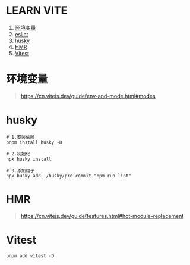 # LEARN VITE

1. [环境变量](#环境变量)
2. [eslint](https://github.com/antfu/eslint-config)
3. [husky](#husky)
4. [HMR](#hmr)
5. [Vitest](#vitest)

# 环境变量
> https://cn.vitejs.dev/guide/env-and-mode.html#modes

# husky
```
# 1.安装依赖
pnpm install husky -D

# 2.初始化
npx husky install 

# 3.添加钩子
npx husky add ./husky/pre-commit "npm run lint"
```

# HMR
> https://cn.vitejs.dev/guide/features.html#hot-module-replacement

# Vitest
```
pnpm add vitest -D
```